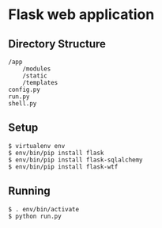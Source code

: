 # Flask web application 

## Directory Structure

	/app
		/modules
		/static	
		/templates
	config.py
	run.py
	shell.py

## Setup

	$ virtualenv env
	$ env/bin/pip install flask
	$ env/bin/pip install flask-sqlalchemy
	$ env/bin/pip install flask-wtf

## Running
	$ . env/bin/activate
	$ python run.py